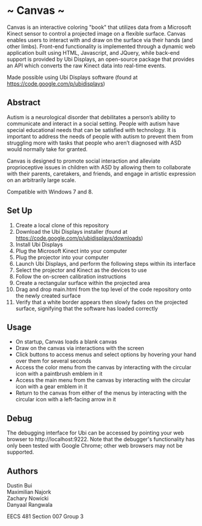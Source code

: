 ~ Canvas ~
===============
Canvas is an interactive coloring "book" that utilizes data from a Microsoft
Kinect sensor to control a projected image on a flexible surface. Canvas
enables users to interact with and draw on the surface via their hands (and
other limbs). Front-end functionality is implemented through a dynamic web
application built using HTML, Javascript, and JQuery, while back-end support is
provided by Ubi Displays, an open-source package that provides an API which
converts the raw Kinect data into real-time events.

Made possible using Ubi Displays software (found at https://code.google.com/p/ubidisplays)


Abstract
---------------
Autism is a neurological disorder that debilitates a person’s ability to
communicate and interact in a social setting. People with autism have special
educational needs that can be satisfied with technology. It is important to
address the needs of people with autism to prevent them from struggling more
with tasks that people who aren’t diagnosed with ASD would normally take for
granted.

Canvas is designed to promote social interaction and alleviate proprioceptive
issues in children with ASD by allowing them to collaborate with their parents,
caretakers, and friends, and engage in artistic expression on an arbitrarily
large scale.

Compatible with Windows 7 and 8.


Set Up
---------------
1. Create a local clone of this repository
2. Download the Ubi Displays installer (found at https://code.google.com/p/ubidisplays/downloads)
3. Install Ubi Displays
4. Plug the Microsoft Kinect into your computer
5. Plug the projector into your computer
6. Launch Ubi Displays, and perform the following steps within its interface
7. Select the projector and Kinect as the devices to use
8. Follow the on-screen calibration instructions
9. Create a rectangular surface within the projected area
10. Drag and drop main.html from the top level of the code repository onto the newly created surface
11. Verify that a white border appears then slowly fades on the projected surface, signifying that the software has loaded correctly


Usage
---------------
* On startup, Canvas loads a blank canvas
* Draw on the canvas via interactions with the screen
* Click buttons to access menus and select options by hovering your hand over them for several seconds
* Access the color menu from the canvas by interacting with the circular icon with a paintbrush emblem in it
* Access the main menu from the canvas by interacting with the circular icon with a gear emblem in it
* Return to the canvas from either of the menus by interacting with the circular icon with a left-facing arrow in it

Debug
---------------
The debugging interface for Ubi can be accessed by pointing your web browser to
http://localhost:9222. Note that the debugger's functionality has only been
tested with Google Chrome; other web browsers may not be supported.


Authors
---------------
Dustin Bui  
Maximilian Najork  
Zachary Nowicki  
Danyaal Rangwala  

EECS 481 Section 007 Group 3


